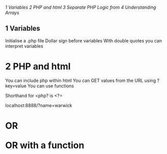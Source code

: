 *1 Variables*
*2 PHP and html*
*3 Separate PHP Logic from*
*4 Understanding Arrays*

## 1 Variables
Initialise a .php file
Dollar sign before variables
With double quotes you can interpret variables 


<script>
<?php 

$name = "Warwick"

echo "Hello, $name"
OR
echo "Hello, [$name]"
OR 
echo "Hello, " . $name 
</script>

# 2 PHP and html
You can include php within html
You can GET values from the URL using ?key=value
You can use functions

Shorthand for <php? is <?= 

localhost:8888/?name=warwick

<html>

<h1>
<?php echo "Hello, " . $_GET['name']; ?>

OR 

<?= echo "Hello, " . $_GET['name']; ?>

OR with a function

<?= "Hello, " . htmlspecialchars($_GET['name'])>
</h1>

</html>
